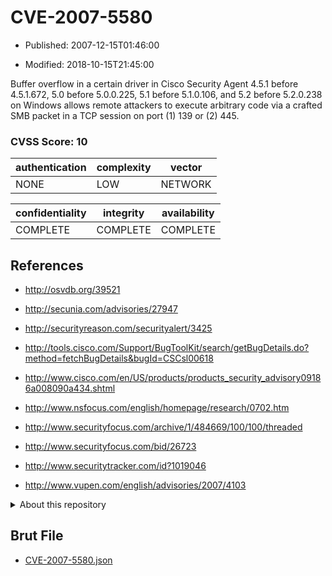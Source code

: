 # CVE-2007-5580

- Published: 2007-12-15T01:46:00

- Modified: 2018-10-15T21:45:00

Buffer overflow in a certain driver in Cisco Security Agent 4.5.1 before 4.5.1.672, 5.0 before 5.0.0.225, 5.1 before 5.1.0.106, and 5.2 before 5.2.0.238 on Windows allows remote attackers to execute arbitrary code via a crafted SMB packet in a TCP session on port (1) 139 or (2) 445.

### CVSS Score: **10**

| authentication | complexity | vector |
| --- | --- | --- |
| NONE | LOW | NETWORK |

| confidentiality | integrity | availability |
| --- | --- | --- |
| COMPLETE | COMPLETE | COMPLETE |

## References

* http://osvdb.org/39521

* http://secunia.com/advisories/27947

* http://securityreason.com/securityalert/3425

* http://tools.cisco.com/Support/BugToolKit/search/getBugDetails.do?method=fetchBugDetails&bugId=CSCsl00618

* http://www.cisco.com/en/US/products/products_security_advisory09186a008090a434.shtml

* http://www.nsfocus.com/english/homepage/research/0702.htm

* http://www.securityfocus.com/archive/1/484669/100/100/threaded

* http://www.securityfocus.com/bid/26723

* http://www.securitytracker.com/id?1019046

* http://www.vupen.com/english/advisories/2007/4103

<details>
<summary>About this repository</summary> 

  This repository is part of the project [Live Hack CVE](https://github.com/Live-Hack-CVE). Main website can be found [www.live-hack.org](https://www.live-hack.org) 
  
  Made by [Sn0wAlice](https://github.com/Sn0wAlice) for the people that care about security and need to have a feed of the latest CVEs. Hope you enjoy it, don't forget to star the repo and follow me on [Twitter](https://twitter.com/Sn0wAlice) and [Github](https://github.com/Sn0wAlice). And that is my [personnal website](https://www.alice-snow.me/)

  - [Home Page](https://github.com/Live-Hack-CVE)
  - [Framework](https://github.com/Live-Hack-CVE/cve-framework)
  - [CVE database](https://github.com/Live-Hack-CVE/full_database)
  - [Changelog](https://github.com/Live-Hack-CVE/Changelog)
</details>

## Brut File

* [CVE-2007-5580.json](https://raw.githubusercontent.com/Live-Hack-CVE/full_database/main/cves/2007/CVE-2007-5580.json)

